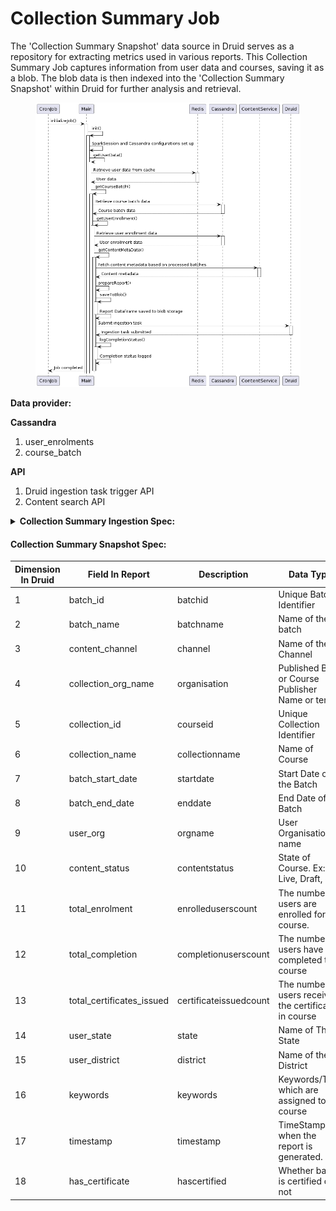 # Collection Summary Job

The 'Collection Summary Snapshot' data source in Druid serves as a repository for extracting metrics used in various reports. This Collection Summary Job captures information from user data and courses, saving it as a blob. The blob data is then indexed into the 'Collection Summary Snapshot' within Druid for further analysis and retrieval.



<figure><img src="../../../../../.gitbook/assets/collection_Summary.png" alt=""><figcaption></figcaption></figure>

**Data provider:**

**Cassandra**

1. user\_enrolments
2. course\_batch

**API**

1. Druid ingestion task trigger API
2. Content search API

<details>

<summary><strong>Collection Summary Ingestion Spec:</strong></summary>

```json
{
  "type": "index",
  "spec": {
    "dataSchema": {
      "dataSource": "collection-summary-snapshot",
      "parser": {
        "type": "string",
        "parseSpec": {
          "format": "json",
          "flattenSpec": {
            "useFieldDiscovery": false,
            "fields": [
              {
                "type": "root",
                "name": "content_org",
                "expr": "contentorg"
              },
              {
                "type": "root",
                "name": "user_org",
                "expr": "orgname"
              },
              {
                "type": "root",
                "name": "batch_start_date",
                "expr": "startdate"
              },
              {
                "type": "root",
                "name": "batch_end_date",
                "expr": "enddate"
              },
              {
                "type": "root",
                "name": "has_certificate",
                "expr": "hascertified"
              },
              {
                "type": "root",
                "name": "collection_id",
                "expr": "courseid"
              },
              {
                "type": "root",
                "name": "batch_id",
                "expr": "batchid"
              },
              {
                "type": "root",
                "name": "collection_name",
                "expr": "collectionname"
              },
              {
                "type": "root",
                "name": "batch_name",
                "expr": "batchname"
              },
              {
                "type": "root",
                "name": "total_enrolment",
                "expr": "enrolleduserscount"
              },
              {
                "type": "root",
                "name": "total_completion",
                "expr": "completionuserscount"
              },
              {
                "type": "root",
                "name": "total_certificates_issued",
                "expr": "certificateissuedcount"
              },
              {
                "type": "root",
                "name": "content_status",
                "expr": "contentstatus"
              },
              {
                "type": "root",
                "name": "user_state",
                "expr": "state"
              },
              {
                "type": "root",
                "name": "user_district",
                "expr": "district"
              },
              {
                "type": "root",
                "name": "content_channel",
                "expr": "channel"
              },
              {
                "type": "root",
                "name": "keywords",
                "expr": "keywords"
              },
              {
                "type": "root",
                "name": "timestamp",
                "expr": "timestamp"
              },
              {
                "type": "root",
                "name": "medium",
                "expr": "medium"
              },
              {
                "type": "root",
                "name": "subject",
                "expr": "subject"
              },
              {
                "type": "root",
                "name": "created_for",
                "expr": "createdfor"
              },
              {
                "type": "root",
                "name": "user_type",
                "expr": "usertype"
              },
              {
                "type": "root",
                "name": "user_subtype",
                "expr": "usersubtype"
              }
            ]
          },
          "dimensionsSpec": {
            "dimensions": [
              {
                "name": "content_org"
              },
              {
                "name": "user_org"
              },
              {
                "type": "string",
                "name": "batch_id"
              },
              {
                "type": "string",
                "name": "batch_start_date"
              },
              {
                "type": "string",
                "name": "batch_end_date"
              },
              {
                "type": "string",
                "name": "collection_id"
              },
              {
                "type": "string",
                "name": "collection_name"
              },
              {
                "type": "string",
                "name": "batch_name"
              },
              {
                "type": "long",
                "name": "total_enrolment"
              },
              {
                "type": "long",
                "name": "total_completion"
              },
              {
                "type": "long",
                "name": "total_certificates_issued"
              },
              {
                "type": "string",
                "name": "content_status"
              },
              {
                "type": "string",
                "name": "user_state"
              },
              {
                "type": "string",
                "name": "user_district"
              },
              {
                "name": "keywords"
              },
              {
                "name": "has_certificate"
              },
              {
                "type": "string",
                "name": "content_channel"
              },
              {
                "name": "medium"
              },
              {
                "name": "subject"
              },
              {
                "name": "created_for"
              },
              {
                "type": "string",
                "name": "user_type"
              },
              {
                "type": "string",
                "name": "user_subtype"
              }
            ],
            "dimensionsExclusions": []
          },
          "timestampSpec": {
            "column": "timestamp",
            "format": "auto"
          }
        }
      },
      "metricsSpec": [],
      "granularitySpec": {
        "type": "uniform",
        "segmentGranularity": "day",
        "queryGranularity": "none",
        "rollup": true
      }
    },
    "ioConfig": {
      "type": "index",
      "firehose": {
        "type": "static-azure-blobstore",
        "blobs": [
          {
            "container": "reports",
            "path": "/collection-summary-reports-v2/collection-summary-report-latest.json"
          }
        ],
        "fetchTimeout": 300000
      }
    },
    "tuningConfig": {
      "type": "index",
      "targetPartitionSize": 5000000,
      "maxRowsInMemory": 25000,
      "forceExtendableShardSpecs": false,
      "logParseExceptions": true
    }
  }
}
```

</details>

#### Collection Summary Snapshot Spec:

| **Dimension In Druid** | **Field In Report**         | **Description**        | **Data Type**                                          |               |
| ---------------------- | --------------------------- | ---------------------- | ------------------------------------------------------ | ------------- |
| 1                      | batch\_id                   | batchid                | Unique Batch Identifier                                | String        |
| 2                      | batch\_name                 | batchname              | Name of the batch                                      | String        |
| 3                      | content\_channel            | channel                | Name of the Channel                                    | String        |
| 4                      | collection\_org\_name       | organisation           | Published By or Course Publisher Name or tenant        | String        |
| 5                      | collection\_id              | courseid               | Unique Collection Identifier                           | String        |
| 6                      | collection\_name            | collectionname         | Name of Course                                         | String        |
| 7                      | batch\_start\_date          | startdate              | Start Date of the Batch                                | String        |
| 8                      | batch\_end\_date            | enddate                | End Date of the Batch                                  | String        |
| 9                      | user\_org                   | orgname                | User Organisation name                                 | String        |
| 10                     | content\_status             | contentstatus          | State of Course. Ex: Live, Draft, etc.                 | String        |
| 11                     | total\_enrolment            | enrolleduserscount     | The number of users are enrolled for the course.       | Long          |
| 12                     | total\_completion           | completionuserscount   | The number of users have completed the course          | Long          |
| 13                     | total\_certificates\_issued | certificateissuedcount | The number of users received the certificate in course | Long          |
| 14                     | user\_state                 | state                  | Name of The State                                      | String        |
| 15                     | user\_district              | district               | Name of the District                                   | String        |
| 16                     | keywords                    | keywords               | Keywords/Tags which are assigned to course             | List\[String] |
| 17                     | timestamp                   | timestamp              | TimeStamp of when the report is generated.             | Long          |
| 18                     | has\_certificate            | hascertified           | Whether batch is certified or not                      | Boolean       |

